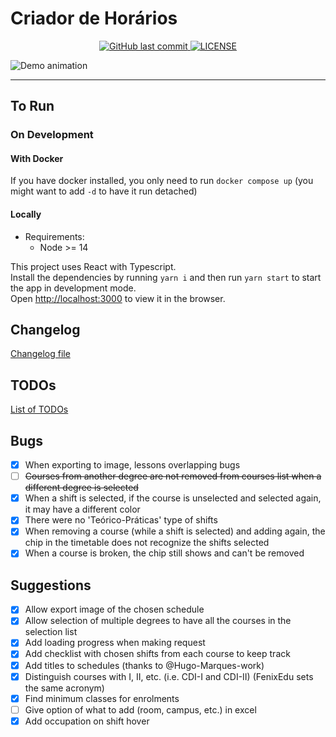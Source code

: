 # Criador de Horários

<p align="center">
  <a href="https://github.com/joaocmd/Criador-Horarios/commits/develop" target="_blank">
    <img src="https://img.shields.io/github/last-commit/joaocmd/Criador-Horarios" alt="GitHub last commit">
  </a>

  <a href="https://github.com/joaocmd/Criador-Horarios/blob/master/LICENSE" target="_blank">
    <img alt="LICENSE" src="https://img.shields.io/github/license/joaocmd/Criador-Horarios">
  </a>
</p>

![Demo animation](./demo/demo.gif)

<hr>

## To Run

### On Development

#### With Docker

If you have docker installed, you only need to run `docker compose up` (you might want to add `-d` to have it run detached)

#### Locally

- Requirements:
  - Node >= 14

This project uses React with Typescript.\
Install the dependencies by running `yarn i` and then run `yarn start` to start the app in development mode.\
Open [http://localhost:3000](http://localhost:3000) to view it in the browser.

## Changelog
[Changelog file](./CHANGELOG.md)

## TODOs
[List of TODOs](./TODO.md)

## Bugs

- [X] When exporting to image, lessons overlapping bugs
- [ ] ~~Courses from another degree are not removed from courses list when a different degree is selected~~
- [X] When a shift is selected, if the course is unselected and selected again, it may have a different color
- [x] There were no 'Teórico-Práticas' type of shifts
- [X] When removing a course (while a shift is selected) and adding again, the chip in the timetable does not recognize the shifts selected
- [X] When a course is broken, the chip still shows and can't be removed

## Suggestions

- [X] Allow export image of the chosen schedule
- [X] Allow selection of multiple degrees to have all the courses in the selection list
- [X] Add loading progress when making request
- [X] Add checklist with chosen shifts from each course to keep track
- [X] Add titles to schedules (thanks to @Hugo-Marques-work)
- [X] Distinguish courses with I, II, etc. (i.e. CDI-I and CDI-II) (FenixEdu sets the same acronym)
- [X] Find minimum classes for enrolments
- [ ] Give option of what to add (room, campus, etc.) in excel
- [X] Add occupation on shift hover
